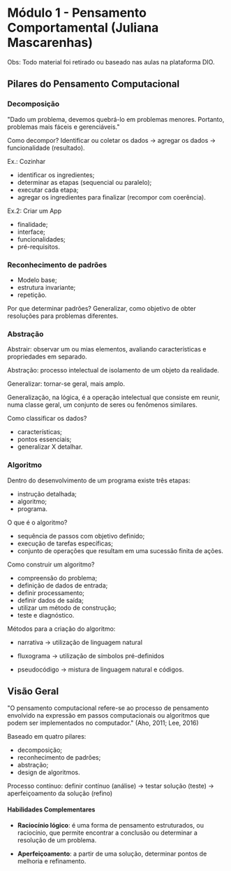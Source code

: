 # Módulo 1 - Pensamento Comportamental (Juliana Mascarenhas)

Obs: Todo material foi retirado ou baseado nas aulas na plataforma DIO.

## Pilares do Pensamento Computacional

### Decomposição

"Dado um problema, devemos quebrá-lo em problemas menores. Portanto, problemas mais fáceis e gerenciáveis."

Como decompor? Identificar ou coletar os dados -> agregar os dados -> funcionalidade (resultado).

Ex.: Cozinhar

- identificar os ingredientes;
- determinar as etapas (sequencial ou paralelo);
- executar cada etapa;
- agregar os ingredientes para finalizar (recompor com coerência).

Ex.2: Criar um App

- finalidade;
- interface;
- funcionalidades;
- pré-requisitos.

### Reconhecimento de padrões

- Modelo base;
- estrutura invariante;
- repetição.

Por que determinar padrões? Generalizar, como objetivo de obter resoluções para problemas diferentes.

### Abstração

Abstrair: observar um ou mias elementos, avaliando características e propriedades em separado.

Abstração: processo intelectual de isolamento de um objeto da realidade.

Generalizar: tornar-se geral, mais amplo.

Generalização, na lógica, é a operação intelectual que consiste em reunir, numa classe geral, um conjunto de seres ou fenômenos similares.

Como classificar os dados?

- características;
- pontos essenciais;
- generalizar X detalhar.

### Algoritmo

Dentro do desenvolvimento de um programa existe três etapas:

- instrução detalhada;
- algoritmo;
- programa.

O que é o algoritmo?

- sequência de passos com objetivo definido;
- execução de tarefas específicas;
- conjunto de operações que resultam em uma sucessão finita de ações.

Como construir um algoritmo?

- compreensão do problema;
- definição de dados de entrada;
- definir processamento;
- definir dados de saída;
- utilizar um método de construção;
- teste e diagnóstico.

Métodos para a criação do algoritmo:

- narrativa -> utilização de linguagem natural

- fluxograma -> utilização de símbolos pré-definidos

- pseudocódigo -> mistura de linguagem natural e códigos.

  

## Visão Geral

"O pensamento computacional refere-se ao processo de pensamento envolvido na expressão em passos computacionais ou algoritmos que podem ser implementados no computador." (Aho, 2011; Lee, 2016)

Baseado em quatro pilares:

- decomposição;
- reconhecimento de padrões;
- abstração;
- design de algoritmos.

Processo contínuo: definir contínuo (análise) -> testar solução (teste) -> aperfeiçoamento da solução (refino)

#### Habilidades Complementares

- **Raciocínio lógico**: é uma forma de pensamento estruturados, ou raciocínio, que permite encontrar a conclusão ou determinar a resolução de um problema.

- **Aperfeiçoamento**: a partir de uma solução, determinar pontos de melhoria e refinamento.

  